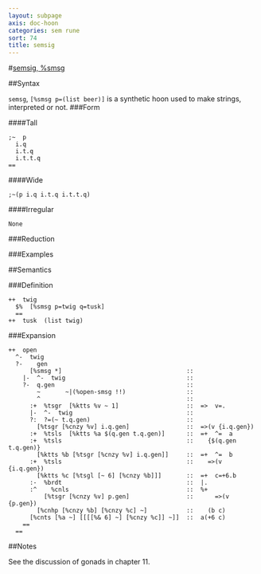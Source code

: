 ```yaml
---
layout: subpage
axis: doc-hoon
categories: sem rune
sort: 74
title: semsig
---
```




#[semsig, %smsg](#smsg)

##Syntax

`semsg`, `[%smsg p=(list beer)]` is a synthetic hoon used to
make strings, interpreted or not.
###Form

####Tall

    ;~  p
      i.q
      i.t.q
      i.t.t.q
    ==

####Wide

    ;~(p i.q i.t.q i.t.t.q)


####Irregular

    None

###Reduction

###Examples

##Semantics

###Definition

    ++  twig  
      $%  [%smsg p=twig q=tusk]
      ==
    ++  tusk  (list twig)

###Expansion

    ++  open
      ^-  twig
      ?-    gen
          [%smsg *]                                   ::
        |-  ^-  twig                                  ::
        ?-  q.gen                                     ::
            ~       ~|(%open-smsg !!)                 ::
            ^                                         ::
          :+  %tsgr  [%ktts %v ~ 1]                   ::  =>  v=.
          |-  ^-  twig                                ::
          ?:  ?=(~ t.q.gen)                           ::
            [%tsgr [%cnzy %v] i.q.gen]                ::  =>(v {i.q.gen})
          :+  %tsls  [%ktts %a $(q.gen t.q.gen)]      ::  =+  ^=  a
          :+  %tsls                                   ::    {$(q.gen t.q.gen)}
            [%ktts %b [%tsgr [%cnzy %v] i.q.gen]]     ::  =+  ^=  b
          :+  %tsls                                   ::    =>(v {i.q.gen})
            [%ktts %c [%tsgl [~ 6] [%cnzy %b]]]       ::  =+  c=+6.b
          :-  %brdt                                   ::  |.
          :^    %cnls                                 ::  %+
              [%tsgr [%cnzy %v] p.gen]                ::      =>(v {p.gen})
            [%cnhp [%cnzy %b] [%cnzy %c] ~]           ::    (b c)
          [%cnts [%a ~] [[[[%& 6] ~] [%cnzy %c]] ~]]  ::  a(+6 c)
        ==
      ==

##Notes

See the discussion of gonads in chapter 11.